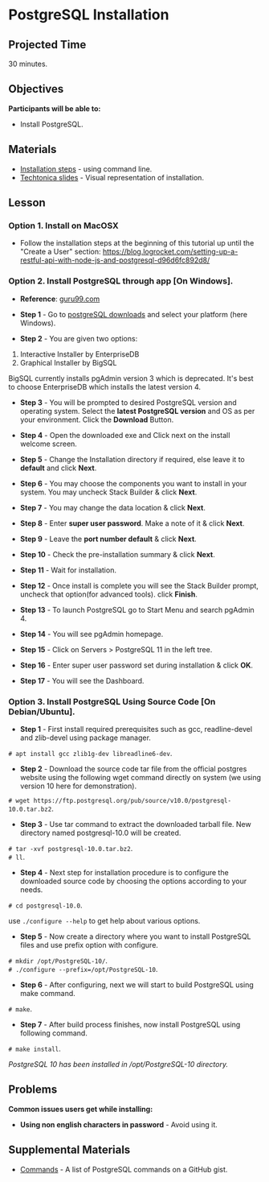 # PostgreSQL Installation

## Projected Time

30 minutes.

## Objectives

**Participants will be able to:**

- Install PostgreSQL.

## Materials

- [Installation steps](https://www.postgresql.org/docs/current/install-procedure.html) - using command line.
- [Techtonica slides](https://docs.google.com/presentation/d/1m6NsBLMQCACJE2n8CmLxye44iE65RUOaTwW1EivzxmY/edit?usp=sharing) - Visual representation of installation.

## Lesson

### Option 1. Install on MacOSX

* Follow the installation steps at the beginning of this tutorial up until the "Create a User" section: https://blog.logrocket.com/setting-up-a-restful-api-with-node-js-and-postgresql-d96d6fc892d8/

### Option 2. Install PostgreSQL through app [On Windows].

* **Reference**: [guru99.com](https://www.guru99.com/download-install-postgresql.html)

* **Step 1** - Go to [postgreSQL downloads](https://www.postgresql.org/download) and select your platform (here Windows).

* **Step 2** - You are given two options:

1. Interactive Installer by EnterpriseDB
2. Graphical Installer by BigSQL

BigSQL currently installs pgAdmin version 3 which is deprecated. It's best to choose EnterpriseDB which installs the latest version 4.

* **Step 3** - You will be prompted to desired PostgreSQL version and operating system. Select the **latest PostgreSQL version** and OS as per your environment. Click the **Download** Button.

* **Step 4** - Open the downloaded exe and Click next on the install welcome screen.

* **Step 5** - Change the Installation directory if required, else leave it to **default** and click **Next**.

* **Step 6** - You may choose the components you want to install in your system. You may uncheck Stack Builder & click **Next**.

* **Step 7** - You may change the data location & click **Next**.

* **Step 8** - Enter **super user password**. Make a note of it & click **Next**.

* **Step 9** - Leave the **port number default** & click **Next**.

* **Step 10** - Check the pre-installation summary & click **Next**.

* **Step 11** - Wait for installation.

* **Step 12** - Once install is complete you will see the Stack Builder prompt, uncheck that option(for advanced tools). click **Finish**.

* **Step 13** - To launch PostgreSQL go to Start Menu and search pgAdmin 4.

* **Step 14** - You will see pgAdmin homepage.

* **Step 15** - Click on Servers > PostgreSQL 11 in the left tree.

* **Step 16** - Enter super user password set during installation & click **OK**.

* **Step 17** - You will see the Dashboard.

### Option 3. Install PostgreSQL Using Source Code  [On Debian/Ubuntu].

* **Step 1** - First install required prerequisites such as gcc, readline-devel and zlib-devel using package manager.

`# apt install gcc zlib1g-dev libreadline6-dev`.

* **Step 2** - Download the source code tar file from the official postgres website using the following wget command directly on system (we using version 10 here for demonstration).

`# wget https://ftp.postgresql.org/pub/source/v10.0/postgresql-10.0.tar.bz2`.

* **Step 3** - Use tar command to extract the downloaded tarball file. New directory named postgresql-10.0 will be created.

`# tar -xvf postgresql-10.0.tar.bz2`.<br>
`# ll`.
 
 * **Step 4** - Next step for installation procedure is to configure the downloaded source code by choosing the options according to your needs.
 
`# cd postgresql-10.0`.
 
 use `./configure --help` to get help about various options.
 
 * **Step 5** - Now create a directory where you want to install PostgreSQL files and use prefix option with configure.
 
`# mkdir /opt/PostgreSQL-10/`.<br>
`# ./configure --prefix=/opt/PostgreSQL-10`.

* **Step 6** - After configuring, next we will start to build PostgreSQL using make command.

`# make`.

* **Step 7** - After build process finishes, now install PostgreSQL using following command.

`# make install`.

*PostgreSQL 10 has been installed in /opt/PostgreSQL-10 directory.*

## Problems

**Common issues users get while installing:**
* **Using non english characters in password** - Avoid using it.

## Supplemental Materials
- [Commands](https://gist.github.com/Kartones/dd3ff5ec5ea238d4c546) - A list of PostgreSQL commands on a GitHub gist.
